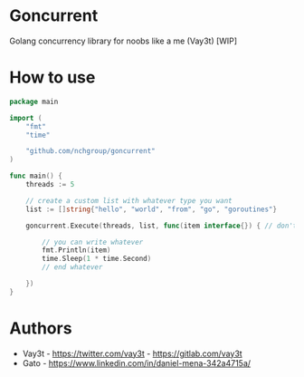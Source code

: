 # Goncurrent

Golang concurrency library for noobs like a me (Vay3t) [WIP]

# How to use

```go
package main

import (
	"fmt"
	"time"

	"github.com/nchgroup/goncurrent"
)

func main() {
	threads := 5

	// create a custom list with whatever type you want
	list := []string{"hello", "world", "from", "go", "goroutines"}

	goncurrent.Execute(threads, list, func(item interface{}) { // don't edit this line

		// you can write whatever
		fmt.Println(item)
		time.Sleep(1 * time.Second)
		// end whatever

	})
}
```

# Authors

* Vay3t - https://twitter.com/vay3t - https://gitlab.com/vay3t
* Gato - https://www.linkedin.com/in/daniel-mena-342a4715a/
